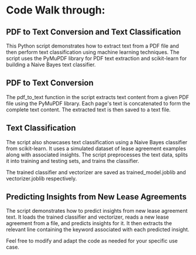 # Code Walk through:

## PDF to Text Conversion and Text Classification

This Python script demonstrates how to extract text from a PDF file and then perform text classification using machine learning techniques. The script uses the PyMuPDF library for PDF text extraction and scikit-learn for building a Naive Bayes text classifier.

## PDF to Text Conversion
The pdf_to_text function in the script extracts text content from a given PDF file using the PyMuPDF library. Each page's text is concatenated to form the complete text content. The extracted text is then saved to a text file.

## Text Classification
The script also showcases text classification using a Naive Bayes classifier from scikit-learn. It uses a simulated dataset of lease agreement examples along with associated insights. The script preprocesses the text data, splits it into training and testing sets, and trains the classifier.

The trained classifier and vectorizer are saved as trained_model.joblib and vectorizer.joblib respectively.

## Predicting Insights from New Lease Agreements
The script demonstrates how to predict insights from new lease agreement text. It loads the trained classifier and vectorizer, reads a new lease agreement from a file, and predicts insights for it. It then extracts the relevant line containing the keyword associated with each predicted insight.

Feel free to modify and adapt the code as needed for your specific use case.
